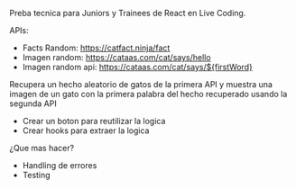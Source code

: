 Preba tecnica para Juniors y Trainees de React en Live Coding.

APIs:

- Facts Random: https://catfact.ninja/fact
- Imagen random: https://cataas.com/cat/says/hello
- Imagen random api: https://cataas.com/cat/says/${firstWord}


Recupera un hecho aleatorio de gatos de la primera API y muestra una imagen de un 
gato con la primera palabra del hecho recuperado usando la segunda API

- Crear un boton para reutilizar la logica
- Crear hooks para extraer la logica

¿Que mas hacer?
- Handling de errores
- Testing